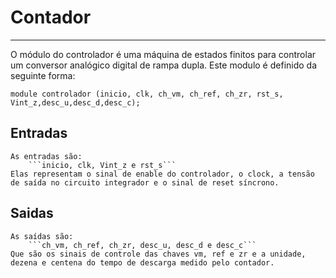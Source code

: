 # Contador 
---

O módulo do controlador é uma máquina de estados finitos para controlar um conversor analógico digital de rampa dupla. Este modulo é definido da seguinte forma:

```module controlador (inicio, clk, ch_vm, ch_ref, ch_zr, rst_s, Vint_z,desc_u,desc_d,desc_c);```

## Entradas

    As entradas são: 
        ```inicio, clk, Vint_z e rst_s``` 
    Elas representam o sinal de enable do controlador, o clock, a tensão de saída no circuito integrador e o sinal de reset síncrono.

## Saidas

    As saídas são: 
        ```ch_vm, ch_ref, ch_zr, desc_u, desc_d e desc_c``` 
    Que são os sinais de controle das chaves vm, ref e zr e a unidade, dezena e centena do tempo de descarga medido pelo contador.